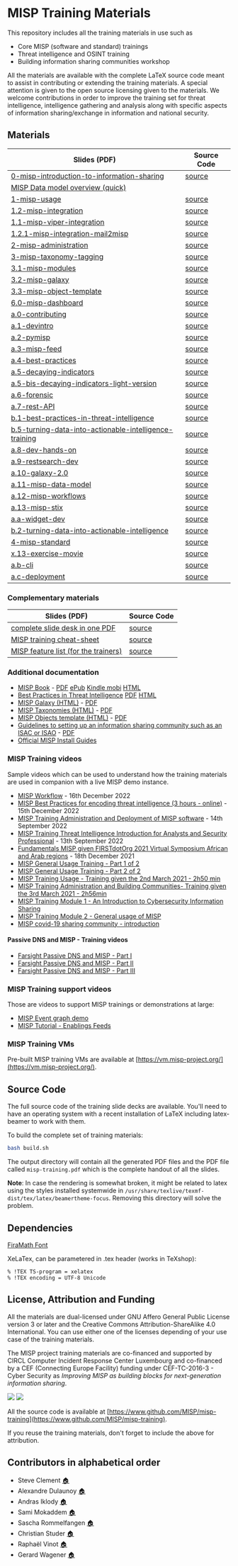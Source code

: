 # MISP Training Materials

This repository includes all the training materials in use such as

- Core MISP (software and standard) trainings
- Threat intelligence and OSINT training
- Building information sharing communities workshop

All the materials are available with the complete LaTeX source code meant to assist in contributing or extending the training materials. A special attention is given to the open source licensing
given to the materials. We welcome contributions in order to improve the training set for threat intelligence, intelligence gathering and analysis along with specific aspects of information sharing/exchange in information and national security.

## Materials


| Slides (PDF) | Source Code |
| ------------ | ----------- |
| [0-misp-introduction-to-information-sharing](https://www.misp-project.org/misp-training/0-misp-introduction-to-information-sharing.pdf) | [source](https://github.com/MISP/misp-training/tree/main/0-misp-introduction-to-information-sharing) |
| [MISP Data model overview (quick)](https://raw.githubusercontent.com/MISP/misp-training/477bdc9c71f77abd572f11c98f3ac8ecabe54310/complementary/other-slides/a.11.a-misp-data-model-overview.pdf) | |
| [1-misp-usage](https://www.misp-project.org/misp-training/1-misp-usage.pdf) | [source](https://github.com/MISP/misp-training/tree/main/1-misp-usage) |
| [1.2-misp-integration](https://www.misp-project.org/misp-training/1.2-misp-integration.pdf) | [source](https://github.com/MISP/misp-training/tree/main/1.2-misp-integration) |
| [1.1-misp-viper-integration](https://www.misp-project.org/misp-training/1.1-misp-viper-integration.pdf) | [source](https://github.com/MISP/misp-training/tree/main/1.1-misp-viper-integration) |
| [1.2.1-misp-integration-mail2misp](https://www.misp-project.org/misp-training/1.2.1-misp-integration-mail2misp.pdf) | [source](https://github.com/MISP/misp-training/tree/main/1.2.1-misp-integration-mail2misp) |
| [2-misp-administration](https://www.misp-project.org/misp-training/2-misp-administration.pdf) | [source](https://github.com/MISP/misp-training/tree/main/2-misp-administration) |
| [3-misp-taxonomy-tagging](https://www.misp-project.org/misp-training/3-misp-taxonomy-tagging.pdf) | [source](https://github.com/MISP/misp-training/tree/main/3-misp-taxonomy-tagging) |
| [3.1-misp-modules](https://www.misp-project.org/misp-training/3.1-misp-modules.pdf) | [source](https://github.com/MISP/misp-training/tree/main/3.1-misp-modules) |
| [3.2-misp-galaxy](https://www.misp-project.org/misp-training/3.2-misp-galaxy.pdf) | [source](https://github.com/MISP/misp-training/tree/main/3.2-misp-galaxy) |
| [3.3-misp-object-template](https://www.misp-project.org/misp-training/3.3-misp-object-template.pdf) | [source](https://github.com/MISP/misp-training/tree/main/3.3-misp-object-template) |
| [6.0-misp-dashboard](https://www.misp-project.org/misp-training/6.0-misp-dashboard.pdf) | [source](https://github.com/MISP/misp-training/tree/main/6.0-misp-dashboard) |
| [a.0-contributing](https://www.misp-project.org/misp-training/a.0-contributing.pdf) | [source](https://github.com/MISP/misp-training/tree/main/a.0-contributing) |
| [a.1-devintro](https://www.misp-project.org/misp-training/a.1-devintro.pdf) | [source](https://github.com/MISP/misp-training/tree/main/a.1-devintro) |
| [a.2-pymisp](https://www.misp-project.org/misp-training/a.2-pymisp.pdf) | [source](https://github.com/MISP/misp-training/tree/main/a.2-pymisp) |
| [a.3-misp-feed](https://www.misp-project.org/misp-training/a.3-misp-feed.pdf) | [source](https://github.com/MISP/misp-training/tree/main/a.3-misp-feed) |
| [a.4-best-practices](https://www.misp-project.org/misp-training/a.4-best-practices.pdf) | [source](https://github.com/MISP/misp-training/tree/main/a.4-best-practices) |
| [a.5-decaying-indicators](https://www.misp-project.org/misp-training/a.5-decaying-indicators.pdf) | [source](https://github.com/MISP/misp-training/tree/main/a.5-decaying-indicators) |
| [a.5-bis-decaying-indicators-light-version](https://www.misp-project.org/misp-training/a.5-bis-decaying-indicators-light-version.pdf) | [source](https://github.com/MISP/misp-training/tree/main/a.5-bis-decaying-indicators-light-version) |
| [a.6-forensic](https://www.misp-project.org/misp-training/a.6-forensic.pdf) | [source](https://github.com/MISP/misp-training/tree/main/a.6-forensic) |
| [a.7-rest-API](https://www.misp-project.org/misp-training/a.7-rest-API.pdf) | [source](https://github.com/MISP/misp-training/tree/main/a.7-rest-API) |
| [b.1-best-practices-in-threat-intelligence](https://www.misp-project.org/misp-training/b.1-best-practices-in-threat-intelligence.pdf) | [source](https://github.com/MISP/misp-training/tree/main/b.1-best-practices-in-threat-intelligence) |
| [b.5-turning-data-into-actionable-intelligence-training](https://www.misp-project.org/misp-training/b.5-turning-data-into-actionable-intelligence-training.pdf) | [source](https://github.com/MISP/misp-training/tree/main/b.5-turning-data-into-actionable-intelligence-training) |
| [a.8-dev-hands-on](https://www.misp-project.org/misp-training/a.8-dev-hands-on.pdf) | [source](https://github.com/MISP/misp-training/tree/main/a.8-dev-hands-on) |
| [a.9-restsearch-dev](https://www.misp-project.org/misp-training/a.9-restsearch-dev.pdf) | [source](https://github.com/MISP/misp-training/tree/main/a.9-restsearch-dev) |
| [a.10-galaxy-2.0](https://www.misp-project.org/misp-training/a.10-galaxy-2.0.pdf) | [source](https://github.com/MISP/misp-training/tree/main/a.10-galaxy-2.0) |
| [a.11-misp-data-model](https://www.misp-project.org/misp-training/a.11-misp-data-model.pdf) | [source](https://github.com/MISP/misp-training/tree/main/a.11-misp-data-model) |
| [a.12-misp-workflows](https://www.misp-project.org/misp-training/a.12-misp-workflows.pdf) | [source](https://github.com/MISP/misp-training/tree/main/a.12-misp-workflows) |
| [a.13-misp-stix](https://www.misp-project.org/misp-training/a.13-misp-stix.pdf) | [source](https://github.com/MISP/misp-training/tree/main/a.13-misp-stix) |
| [a.a-widget-dev](https://www.misp-project.org/misp-training/a.a-widget-dev.pdf) | [source](https://github.com/MISP/misp-training/tree/main/a.a-widget-dev) |
| [b.2-turning-data-into-actionable-intelligence](https://www.misp-project.org/misp-training/b.2-turning-data-into-actionable-intelligence.pdf) | [source](https://github.com/MISP/misp-training/tree/main/b.2-turning-data-into-actionable-intelligence) |
| [4-misp-standard](https://www.misp-project.org/misp-training/4-misp-standard.pdf) | [source](https://github.com/MISP/misp-training/tree/main/4-misp-standard) |
| [x.13-exercise-movie](https://www.misp-project.org/misp-training/x.13-exercise-movie.pdf) | [source](https://github.com/MISP/misp-training/tree/main/x.13-exercise-movie) |
| [a.b-cli](https://www.misp-project.org/misp-training/a.b-cli.pdf) | [source](https://github.com/MISP/misp-training/tree/main/a.b-cli) |
| [a.c-deployment](https://www.misp-project.org/misp-training/a.c-deployment.pdf) | [source](https://github.com/MISP/misp-training/tree/main/a.c-deployment) |

### Complementary materials

| Slides (PDF) | Source Code |
| ------------ | ----------- |
| [complete slide desk in one PDF](https://www.misp-project.org/misp-training/misp-training.pdf) | [source](https://github.com/MISP/misp-training/) |
| [MISP training cheat-sheet](https://www.misp-project.org/misp-training/cheatsheet.pdf) | [source](https://github.com/MISP/misp-training/tree/master/training-support/compact-cheatsheet) |
| [MISP feature list (for the trainers)](https://www.misp-project.org/misp-training/usage.pdf) | [source](https://github.com/MISP/misp-training/tree/master/training-support/checklist) |

### Additional documentation

- [MISP Book](https://github.com/MISP/misp-book/) - [PDF](https://www.circl.lu/doc/misp/book.pdf) [ePub](https://www.circl.lu/doc/misp/book.epub) [Kindle mobi](https://www.circl.lu/doc/misp/book.mobi) [HTML](https://www.circl.lu/doc/misp/)
- [Best Practices in Threat Intelligence](https://github.com/MISP/best-practices-in-threat-intelligence) [PDF](https://www.misp-project.org/best-practices-in-threat-intelligence.pdf) [HTML](https://www.misp-project.org/best-practices-in-threat-intelligence.html)
- [MISP Galaxy (HTML)](https://www.misp-project.org/galaxy.html) - [PDF](https://www.misp-project.org/galaxy.pdf)
- [MISP Taxonomies (HTML)](https://www.misp-project.org/taxonomies.html) - [PDF](https://www.misp-project.org/taxonomies.pdf)
- [MISP Objects template (HTML)](https://www.misp-project.org/objects.html) - [PDF](https://www.misp-project.org/objects.pdf)
- [Guidelines to setting up an information sharing community such as an ISAC or ISAO](https://github.com/MISP/misp-compliance/blob/master/setting-up-ISACs/guidelines_to_set-up_an_ISAC.md) - [PDF](https://www.x-isac.org/assets/images/guidelines_to_set-up_an_ISAC.pdf)
- [Official MISP Install Guides](https://misp.github.io/MISP/)

### MISP Training videos

Sample videos which can be used to understand how the training materials are used in companion with a live MISP demo instance.

- [MISP Workflow](https://www.youtube.com/watch?v=OyLE2g4zii0) - 16th December 2022
- [MISP Best Practices for encoding threat intelligence (3 hours - online)](https://www.youtube.com/watch?v=JIeiwzY7Fvs) - 15th December 2022
- [MISP Training Administration and Deployment of MISP software](https://youtu.be/sIHTRIwF-Mk) - 14th September 2022
- [MISP Training Threat Intelligence Introduction for Analysts and Security Professional](https://youtu.be/sb36MMRTtLM) - 13th September 2022 
- [Fundamentals MISP given FIRSTdotOrg 2021 Virtual Symposium African and Arab regions](https://www.youtube.com/watch?v=00jq7Gbqdz8) - 18th December 2021
- [MISP General Usage Training - Part 1 of 2](https://www.youtube.com/watch?v=-NuODyh1YJE)
- [MISP General Usage Training - Part 2 of 2](https://www.youtube.com/watch?v=LlKnh5b0bgw)
- [MISP Training Usage - Training given the 2nd March 2021 - 2h50 min](https://cra.circl.lu/videos/MISP-Usage-Training-20210302.mp4)
- [MISP Training Administration and Building Communities- Training given the 3rd March 2021 - 2h56min](https://cra.circl.lu/videos/MISP-Administration-and-Building-Communities-20210303.mp4)
- [MISP Training Module 1 - An Introduction to Cybersecurity Information Sharing](https://www.youtube.com/watch?v=aM7czPsQyaI)
- [MISP Training Module 2 - General usage of MISP](https://www.youtube.com/watch?v=Jqp8CVHtNVk)
- [MISP covid-19 sharing community - introduction](https://peertube.opencloud.lu/videos/watch/4f7acd4c-a909-4315-87aa-38ba95cceaf2)

#### Passive DNS and MISP - Training videos

- [Farsight Passive DNS and MISP - Part I](https://vimeo.com/561877178/ac09629591)
- [Farsight Passive DNS and MISP - Part II](https://vimeo.com/561903295/8af1d6692b)
- [Farsight Passive DNS and MISP - Part III](https://vimeo.com/561908216/764a2e19e4)

### MISP Training support videos

Those are videos to support MISP trainings or demonstrations at large:

- [MISP Event graph demo](https://www.youtube.com/watch?v=NYvKLwoBYwc&t=8s)
- [MISP Tutorial - Enablings Feeds](https://www.youtube.com/watch?v=k3l-CtOgQro)


### MISP Training VMs

Pre-built MISP training VMs are available at [https://vm.misp-project.org/](https://vm.misp-project.org/).

## Source Code

The full source code of the training slide decks are available. You'll need to have an operating system with a recent installation of LaTeX including latex-beamer to work with them.

To build the complete set of training materials:

~~~~bash
bash build.sh
~~~~

The output directory will contain all the generated PDF files and the PDF file called `misp-training.pdf` which is the complete handout of all the slides.

**Note**: In case the rendering is somewhat broken, it might be related to latex using the styles installed systemwide in `/usr/share/texlive/texmf-dist/tex/latex/beamertheme-focus`. Removing this directory will solve the problem.

## Dependencies

[FiraMath Font](https://github.com/firamath/firamath/releases)

XeLaTex, can be parametered in .tex header (works in TeXshop):

```
% !TEX TS-program = xelatex
% !TEX encoding = UTF-8 Unicode
```

## License, Attribution and Funding

All the materials are dual-licensed under GNU Affero General Public License version 3 or later and
the Creative Commons Attribution-ShareAlike 4.0 International. You can use either one of the licenses depending
of your use case of the training materials.

The MISP project training materials are co-financed and supported by CIRCL Computer Incident Response Center Luxembourg[](https://www.circl.lu/) and co-financed by a CEF (Connecting Europe Facility) funding under CEF-TC-2016-3 - Cyber Security as *Improving MISP as building blocks for next-generation information sharing*.

![](https://www.misp-project.org/assets/images/en_cef.png)
![](https://www.circl.lu/assets/images/logo.png)

All the source code is available at [https://www.github.com/MISP/misp-training](https://www.github.com/MISP/misp-training).

If you reuse the training materials, don't forget to include the above for attribution.

## Contributors in alphabetical order

- Steve Clement [:house:](https://github.com/SteveClement)
- Alexandre Dulaunoy [:house:](https://github.com/adulau)
- Andras Iklody [:house:](https://github.com/iglocska)
- Sami Mokaddem [:house:](https://github.com/mokaddem)
- Sascha Rommelfangen [:house:](https://github.com/rommelfs)
- Christian Studer [:house:](https://github.com/chrisr3d)
- Raphaël Vinot [:house:](https://github.com/rafiot)
- Gerard Wagener [:house:](https://github.com/haegardev)

